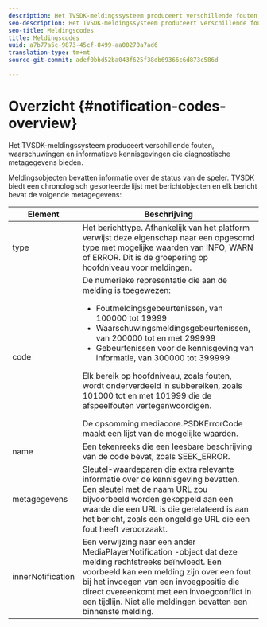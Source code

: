 ```yaml
---
description: Het TVSDK-meldingssysteem produceert verschillende fouten, waarschuwingen en informatieve kennisgevingen die diagnostische metagegevens bieden.
seo-description: Het TVSDK-meldingssysteem produceert verschillende fouten, waarschuwingen en informatieve kennisgevingen die diagnostische metagegevens bieden.
seo-title: Meldingscodes
title: Meldingscodes
uuid: a7b77a5c-9873-45cf-8499-aa00270a7ad6
translation-type: tm+mt
source-git-commit: adef0bbd52ba043f625f38db69366c6d873c586d

---
```



# Overzicht {#notification-codes-overview}

Het TVSDK-meldingssysteem produceert verschillende fouten, waarschuwingen en informatieve kennisgevingen die diagnostische metagegevens bieden.

Meldingsobjecten bevatten informatie over de status van de speler. TVSDK biedt een chronologisch gesorteerde lijst met berichtobjecten en elk bericht bevat de volgende metagegevens:

<table frame="all" colsep="1" rowsep="1" id="table_DBA8CACF02DB4AF2B053E560850B49CE"> 
 <thead> 
  <tr rowsep="1"> 
   <th colname="1" class="entry"> Element </th> 
   <th colname="2" class="entry"> Beschrijving </th> 
  </tr> 
 </thead>
 <tbody> 
  <tr rowsep="1"> 
   <td colname="1"> type </td> 
   <td colname="2"> Het berichttype. Afhankelijk van het platform verwijst deze eigenschap naar een opgesomd type met mogelijke waarden van INFO, WARN of ERROR. Dit is de groepering op hoofdniveau voor meldingen. </td> 
  </tr> 
  <tr rowsep="1"> 
   <td colname="1"> code </td> 
   <td colname="2">De numerieke representatie die aan de melding is toegewezen: 
    <ul id="ul_31AB497C6FFA452496DD09B0D78687B9"> 
     <li id="li_53E75022C50246E0982E315D04EFD8B3">Foutmeldingsgebeurtenissen, van 100000 tot 19999 </li> 
     <li id="li_11AE91D1325E4F718228E662C9C55F9A">Waarschuwingsmeldingsgebeurtenissen, van 200000 tot en met 299999 </li> 
     <li id="li_6D3EA03845294DC2BAD1ACF507639E51">Gebeurtenissen voor de kennisgeving van informatie, van 300000 tot 399999 </li> 
    </ul> <p>Elk bereik op hoofdniveau, zoals fouten, wordt onderverdeeld in subbereiken, zoals 101000 tot en met 101999 die de afspeelfouten vertegenwoordigen. </p>
    <ph>
     De opsomming <span class="codeph"> mediacore.PSDKErrorCode</span> maakt een lijst van de mogelijke waarden.
    </ph> </td> 
  </tr> 
  <tr rowsep="1"> 
   <td colname="1"> name </td> 
   <td colname="2">Een tekenreeks die een leesbare beschrijving van de code bevat, zoals <span class="codeph"> SEEK_ERROR</span>. </td> 
  </tr> 
  <tr rowsep="1"> 
   <td colname="1"> metagegevens </td> 
   <td colname="2">Sleutel-waardeparen die extra relevante informatie over de kennisgeving bevatten. Een sleutel met de naam <span class="codeph"> URL</span> zou bijvoorbeeld worden gekoppeld aan een waarde die een URL is die gerelateerd is aan het bericht, zoals een ongeldige URL die een fout heeft veroorzaakt. </td> 
  </tr> 
  <tr rowsep="0"> 
   <td colname="1"> innerNotification </td> 
   <td colname="2">Een verwijzing naar een ander <span class="codeph"> MediaPlayerNotification</span> -object dat deze melding rechtstreeks beïnvloedt. Een voorbeeld kan een melding zijn over een fout bij het invoegen van een invoegpositie die direct overeenkomt met een invoegconflict in een tijdlijn. Niet alle meldingen bevatten een binnenste melding. </td> 
  </tr> 
 </tbody> 
</table>

